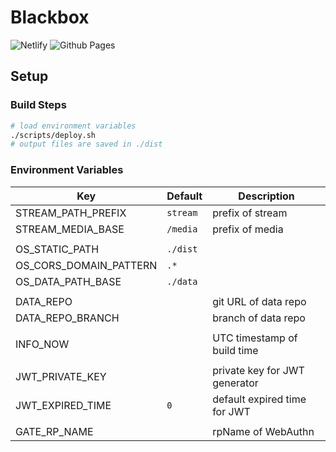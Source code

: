 # Blackbox

![Netlify](https://api.netlify.com/api/v1/badges/24ab316e-e4b2-4571-b324-46837fd5996a/deploy-status)
![Github Pages](https://github.com/P4SSER8Y/p4sser8y.github.io/actions/workflows/page.yml/badge.svg?branch=ocean)

## Setup

### Build Steps

```bash
# load environment variables
./scripts/deploy.sh
# output files are saved in ./dist
```

### Environment Variables

| Key                    | Default  | Description                   |
| ---------------------- | -------- | ----------------------------- |
| STREAM_PATH_PREFIX     | `stream` | prefix of stream              |
| STREAM_MEDIA_BASE      | `/media` | prefix of media               |
|                        |          |                               |
| OS_STATIC_PATH         | `./dist` |                               |
| OS_CORS_DOMAIN_PATTERN | `.*`     |                               |
| OS_DATA_PATH_BASE      | `./data` |                               |
|                        |          |                               |
| DATA_REPO              | ` `      | git URL of data repo          |
| DATA_REPO_BRANCH       | ` `      | branch of data repo           |
|                        |          |                               |
| INFO_NOW               | ` `      | UTC timestamp of build time   |
|                        |          |                               |
| JWT_PRIVATE_KEY        | ` `      | private key for JWT generator |
| JWT_EXPIRED_TIME       | `0`      | default expired time for JWT  |
|                        |          |                               |
| GATE_RP_NAME           | ` `      | rpName of WebAuthn            |
